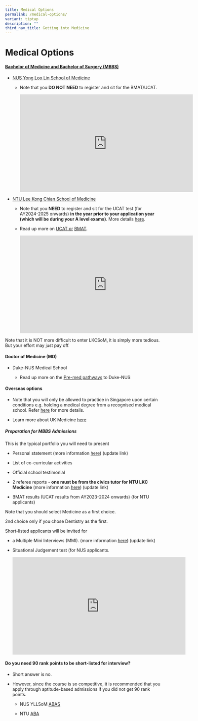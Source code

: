 ```yaml
---
title: Medical Options
permalink: /medical-options/
variant: tiptap
description: ""
third_nav_title: Getting into Medicine
---
```

<h1>Medical Options</h1>
<h4><a href="https://nusmedicine.nus.edu.sg/admissions/medicine/undergraduate" class="wixui-rich-text__text" rel="noreferrer noopener" target="_blank">Bachelor of Medicine and Bachelor of Surgery (MBBS)</a></h4>
<ul>
<li>
<p><a href="https://medicine.nus.edu.sg/admissions/curriculum/" class="wixui-rich-text__text" rel="noreferrer noopener" target="_blank"><u>NUS Yong Loo Lin School of Medicine</u></a>
</p>
<ul>
<li>
<p>Note that you <strong>DO NOT NEED</strong>&nbsp;to register and sit for
the BMAT/UCAT.</p>
<div class="iframe-wrapper">
<iframe height="315" width="560" allowfullscreen="true" frameborder="0" src="https://www.youtube.com/embed/ol5S9V-1OQw?si=Acb1e1TuZvM20QYJ"></iframe>
</div>
</li>
</ul>
</li>
<li>
<p><a href="https://www.ntu.edu.sg/medicine/education/bachelor-of-medicine-and-bachelor-of-surgery-(mbbs)" class="wixui-rich-text__text" rel="noreferrer noopener" target="_blank"><u>NTU Lee Kong Chian School of Medicine</u></a>
</p>
<ul>
<li>
<p>Note that you <strong>NEED</strong>&nbsp;to register and sit for the UCAT
test (for AY2024-2025 onwards)&nbsp;<strong>in the year prior to your application year (which will be during your A level exams)</strong>.<em>&nbsp;</em>More
details&nbsp;<a href="https://www.ntu.edu.sg/medicine/education/bachelor-of-medicine-and-bachelor-of-surgery-(mbbs)/entry-requirements" class="wixui-rich-text__text" rel="noreferrer noopener" target="_blank"><u>here</u></a>.</p>
</li>
<li>
<p>Read up more on <a href="https://www.ucat.ac.uk/ucat/" class="wixui-rich-text__text" rel="noreferrer noopener" target="_blank"><u>UCAT</u>&nbsp;or</a>&nbsp;<a href="https://www.admissionstesting.org/for-test-takers/bmat/preparing-for-bmat/" class="wixui-rich-text__text" rel="noreferrer noopener" target="_blank"><u>BMAT</u></a>.</p>
<div class="iframe-wrapper">
<iframe height="315" width="560" allowfullscreen="true" frameborder="0" src="https://www.youtube.com/embed/MYSTpYKYAeM?si=UYg93lv3D7xV6mco"></iframe>
</div>
</li>
</ul>
</li>
</ul>
<p>Note that it is NOT more difficult to enter LKCSoM, it is simply more
tedious. But your effort may just pay off.</p>
<h4>Doctor of Medicine (MD)</h4>
<ul>
<li>
<p>Duke-NUS Medical School</p>
<ul>
<li>
<p>Read up more on the <a href="https://www.duke-nus.edu.sg/admissions/pre-md-pathways" class="wixui-rich-text__text" rel="noreferrer noopener" target="_blank"><u>Pre-med pathways</u></a> to
Duke-NUS​</p>
</li>
</ul>
</li>
</ul>
<h4>Overseas options</h4>
<ul>
<li>
<p>Note that you will only be allowed to practice in Singapore upon certain
conditions e.g. holding a medical degree from a recognised medical school.
Refer <a href="https://www.healthprofessionals.gov.sg/smc/becoming-a-registered-doctor/register-of-medical-practitioners/conditional-registration" class="wixui-rich-text__text" rel="noreferrer noopener" target="_blank"><u>here</u></a> for
more details.</p>
</li>
<li>
<p>Learn more about UK Medicine <a href="https://study-uk.britishcouncil.org/plan-studies/choosing-course/subjects/medicine" class="wixui-rich-text__text" rel="noreferrer noopener" target="_blank"><u>here</u></a>&nbsp;</p>
</li>
</ul>
<h5>Preparation for MBBS Admissions​</h5>
<p>This is the typical portfolio you will need to present</p>
<ul>
<li>
<p>Personal statement (more information <a href="personal-statement-writing" class="wixui-rich-text__text" rel="noopener noreferrer nofollow" target="_self"><u>here</u></a>)
(update link)</p>
</li>
<li>
<p>List of co-curricular activities</p>
</li>
<li>
<p>Official school testimonial</p>
</li>
<li>
<p>2 referee reports - <strong>one must be from the civics tutor&nbsp;for NTU LKC Medicine</strong>&nbsp;(more
information <a href="teacher-references" class="wixui-rich-text__text" rel="noopener noreferrer nofollow" target="_self"><u>here</u></a>) (update link)</p>
</li>
<li>
<p>BMAT results (UCAT results from AY2023-2024 onwards) (for NTU applicants)</p>
</li>
</ul>
<p>Note that you should select Medicine as a first choice.</p>
<p>2nd choice only if you chose Dentistry as the first.</p>
<p>Short-listed applicants will be invited for</p>
<ul>
<li>
<p>a Multiple Mini Interviews (MMI). (more information <a href="interview-preparation" class="wixui-rich-text__text" rel="noopener noreferrer nofollow" target="_self"><u>here</u></a>)
(update link)</p>
</li>
<li>
<p>Situational Judgement test (for NUS applicants.</p>
<div class="iframe-wrapper">
<iframe height="315" width="560" allowfullscreen="true" frameborder="0" src="https://www.youtube.com/embed/vtoE39ULTU0?si=SjCkhqK6ZBuqvn_Q"></iframe>
</div>
</li>
</ul>
<h4>Do you need 90 rank points to be short-listed for interview?</h4>
<ul>
<li>
<p>Short answer is no.</p>
</li>
<li>
<p>However, since the course is so competitive, it is recommended that you
apply through aptitude-based admissions if you did not get 90 rank points.</p>
<ul>
<li>
<p>NUS YLLSoM&nbsp;<a href="https://medicine.nus.edu.sg/admissions/aptitude-based-admissions-scheme-abas/" class="wixui-rich-text__text" rel="noreferrer noopener" target="_blank"><u>ABAS</u></a>​</p>
</li>
<li>
<p>NTU <a href="https://www.ntu.edu.sg/admissions/undergraduate/admission-guide/Aptitude-based-Admissions" class="wixui-rich-text__text" rel="noreferrer noopener" target="_blank"><u>ABA</u></a>
</p>
</li>
</ul>
</li>
</ul>
<p></p>